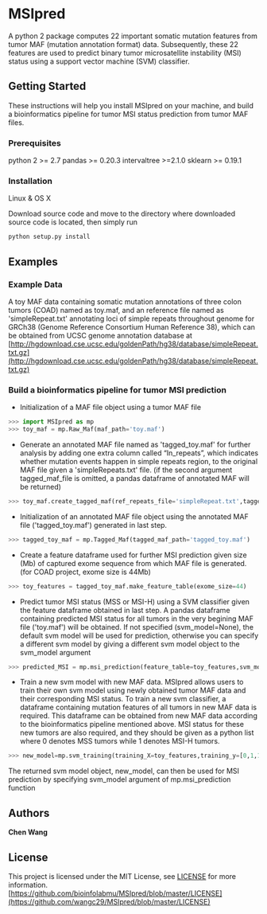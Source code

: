 # MSIpred

A python 2 package computes 22 important somatic mutation features from tumor MAF (mutation annotation format) data. Subsequently, these 22 features are used to predict binary tumor microsatellite instability (MSI) status using a support vector machine (SVM) classifier.

## Getting Started

These instructions will help you install MSIpred on your machine, and build a bioinformatics pipeline for tumor MSI status prediction from tumor MAF files.

### Prerequisites
python 2 >=  2.7
pandas >= 0.20.3
intervaltree >=2.1.0
sklearn >=  0.19.1

### Installation
Linux & OS X

Download source code and move to the directory where downloaded source code is located, then simply run

```sh
python setup.py install
```
## Examples
### Example Data
A toy MAF data containing somatic mutation annotations of three colon tumors (COAD) named as toy.maf, and an reference file named as 'simpleRepeat.txt' annotating loci of simple repeats throughout genome for GRCh38 (Genome Reference Consortium Human Reference 38), which can be obtained from UCSC genome annotation database at [http://hgdownload.cse.ucsc.edu/goldenPath/hg38/database/simpleRepeat.txt.gz](http://hgdownload.cse.ucsc.edu/goldenPath/hg38/database/simpleRepeat.txt.gz)
### Build a bioinformatics pipeline for tumor MSI prediction
* Initialization of a MAF file object using a tumor MAF file

``` python
>>> import MSIpred as mp
>>> toy_maf = mp.Raw_Maf(maf_path='toy.maf')
```

* Generate an annotated MAF file named as 'tagged_toy.maf' for further analysis by adding one extra column called “In_repeats”, which indicates whether mutation events happen in simple repeats region, to the original MAF file given a 'simpleRepeats.txt' file.
(if the second argument tagged_maf_file is omitted, a pandas dataframe of annotated MAF will be returned)

```python
>>> toy_maf.create_tagged_maf(ref_repeats_file='simpleRepeat.txt',tagged_maf_file = 'tagged_toy.maf')
```

* Initialization of an annotated MAF file object using the annotated MAF file ('tagged_toy.maf') generated in last step.

```python
>>> tagged_toy_maf = mp.Tagged_Maf(tagged_maf_path='tagged_toy.maf')
```



* Create a feature dataframe used for further MSI prediction given size (Mb) of captured exome sequence from which MAF file is generated.
(for COAD project, exome size is 44Mb)

```python
>>> toy_features = tagged_toy_maf.make_feature_table(exome_size=44)
```

* Predict tumor MSI status (MSS or MSI-H) using a SVM classifier given the feature dataframe obtained in last step. A pandas dataframe containing predicted MSI status for all tumors in the very begining MAF file ('toy.maf') will be obtained. If not specified (svm_model=None), the default svm model will be used for prediction, otherwise you can specify a different svm model by giving a different svm model object to the svm_model argument

```python
>>> predicted_MSI = mp.msi_prediction(feature_table=toy_features,svm_model=None)
```
* Train a new svm model with new MAF data. MSIpred allows users to train their own svm model using newly obtained tumor MAF data and their corresponding MSI status. To train a new svm classifier, a dataframe containing mutation features of all tumors in new MAF data is required. This dataframe can be obtained from new MAF data according to the bioinformatics pipeline mentioned above. MSI status for these new tumors are also required, and they should be given as a python list where 0 denotes MSS tumors while 1 denotes MSI-H tumors.
```python
>>> new_model=mp.svm_training(training_X=toy_features,training_y=[0,1,1])
```
The returned svm model object, new_model, can then be used for MSI prediction by specifying svm_model argument of mp.msi_prediction function
## Authors

**Chen Wang**

## License

This project is licensed under the MIT License, see [LICENSE](LICENSE) for more information.
[https://github.com/bioinfolabmu/MSIpred/blob/master/LICENSE](https://github.com/wangc29/MSIpred/blob/master/LICENSE)
